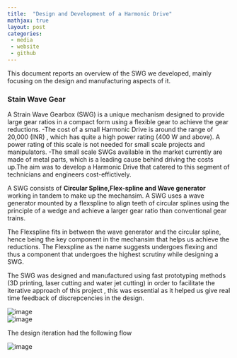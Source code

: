 ```yaml
---
title:  "Design and Development of a Harmonic Drive"
mathjax: true
layout: post
categories: 
 - media
 - website
 - github
---
```


This document reports an overview of the SWG we developed, mainly focusing on the design and manufacturing aspects of it.

### Stain Wave Gear

A Strain Wave Gearbox (SWG) is a unique mechanism designed to provide large gear ratios in a compact form using a flexible gear to achieve the gear reductions. 
-The cost of a small Harmonic Drive is around the range of 20,000 (INR) , which has quite a high power rating (400 W and above). A power rating of this scale is not needed for small scale projects and manipulators.
-The small scale SWGs available in the market currently are made of metal parts, which is a leading cause behind driving the costs up.The aim was to develop a Harmonic Drive that catered to this segment of technicians and engineers cost-effictively.

A SWG consists of **Circular Spline,Flex-spline and Wave generator** working in tandem to make up the mechansim.
A SWG uses a wave generator mounted by a flexspline to align teeth of circular splines using the principle of a wedge and achieve a larger gear ratio than conventional gear trains. 

The Flexspline fits in between the wave generator and the circular spline, hence being the key component in the mechansim that helps us achieve the reductions. 
The Flexspline as the name suggests undergoes flexing and thus a component that undergoes the highest scrutiny while designing a SWG. 

The SWG was designed and manufactured using fast prototyping methods (3D printing, laser cutting and water jet cutting) in order to facilitate the iterative approach of this project , this was essential as it helped us give real time feedback of discrepcencies in the design.

![image](https://user-images.githubusercontent.com/89920387/211235098-88df8d28-9b08-4907-a2e3-657fd2336c1c.png)   
![image](https://user-images.githubusercontent.com/89920387/211235177-ae8dca5c-2c94-4c33-aa73-5250e7690aaf.png)



                     


 The design iteration had the following flow 
 
 ![image](https://user-images.githubusercontent.com/89920387/211234804-63677c22-2c9b-41e5-89f8-416dd218ce1f.png)
 
 
 






